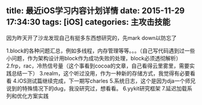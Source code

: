 title: 最近iOS学习内容计划详情
date: 2015-11-29 17:34:30
tags: [iOS]
categories: 主攻击技能 
---

因为昨天开了沙龙发现自己有挺多东西想研究的，先mark down以防忘了

1.block的各种问题汇总，例如多线程，内存管理等等。。。（自己写代码遇到过一些小问题，作为架构设计用block作为成功失败的处理，block必须透彻解析）
2.frp，rac，冷热信号量（这个事看到cocoa的文章，自己看得云里雾里，需要实践总结一下）
3.realm，这个听过没用，作为一种新的存储方式，我觉得有必要看看
4.iOS测试篇继续完成，下一期写charles
5.系统日志，这个是因为dja一个师兄说到的特殊情况下的dug，我没研究过，想看看。
6.yykit研究框架
7.延迟加载系列和优化方案实践